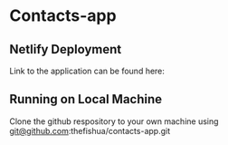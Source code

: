 # Contacts-app

## Netlify Deployment
Link to the application can be found here:

## Running on Local Machine
Clone the github respository to your own machine using git@github.com:thefishua/contacts-app.git 
